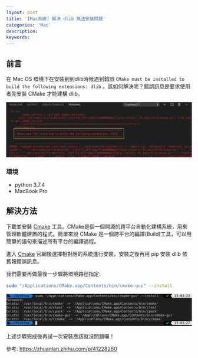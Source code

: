 ```yaml
---
layout: post
title: '[Mac系統] 解決 dlib 無法安裝問題'
categories: 'Mac'
description:
keywords: 
---
```


## 前言
在 Mac OS 環境下在安裝到到dlib時候遇到錯誤 `CMake must be installed to build the following extensions: dlib` 。該如何解決呢？錯誤訊息是要求使用者先安裝 CMake 才能建構 dlib。

![](/images/posts/mac/2019/img1081009-1.png)

### 環境
- python 3.7.4
- MacBook Pro

## 解決方法
下載並安裝 [Cmake](https://cmake.org/download/) 工具。CMake是個一個開源的跨平台自動化建構系統，用來管理軟體建置的程式。簡單來說 CMake 是一個跨平台的編譯(Build)工具，可以用簡單的語句來描述所有平台的編譯過程。

進入 [Cmake](https://cmake.org/download/) 官網後選擇相對應的系統進行安裝，安裝之後再用 pip 安裝 dlib 依舊報錯誤訊息。

我們需要再做最後一步驟將環境路徑指定:
```bash
sudo "/Applications/CMake.app/Contents/bin/cmake-gui" --install
```

![](/images/posts/mac/2019/img1081009-2.png)

上述步驟完成後再試一次安裝應該就沒問題囉！

參考: https://zhuanlan.zhihu.com/p/41228260
